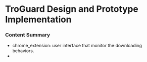 TroGuard Design and Prototype Implementation
===

### Content Summary
- chrome_extension: user interface that monitor the downloading behaviors.
- 